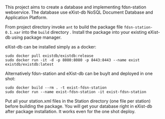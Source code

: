 This project aims to create a database and implementing fdsn-station webservice.
The database use eXist-db NoSQL Document Database and Application Platform.


From project directory invoke ``ant`` to build the package file ``fdsn-station-0.1.xar`` into the ``build`` directory .
Install the package into your existing eXist-db using package manager.
 
eXist-db can be installed simply as a docker:

```
sudo docker pull existdb/existdb:release
sudo docker run -it -d -p 8080:8080 -p 8443:8443 --name exist existdb/existdb:latest
```


Alternatively fdsn-station and eXist-db can be buylt and deployed in one shot:


```
sudo docker build --rm . -t exist-fdsn-station
sudo docker run --name exist-fdsn-station -it exist-fdsn-station
``` 


Put all your station.xml files in the Station directory  (one file per station) before building the package. You will get your database right in eXist-db after package installation. It works even for the one shot deploy.
 


